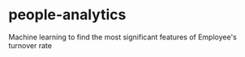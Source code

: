 # people-analytics
Machine learning to find the most significant features of Employee's turnover rate

